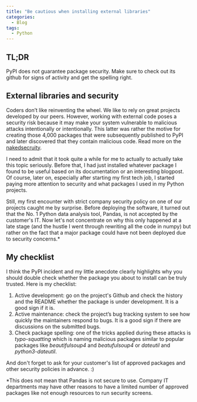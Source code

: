 ```yaml
---
title: "Be cautious when installing external libraries"
categories:
  - Blog
tags:
  - Python
---
```

## TL;DR

PyPI does not guarantee package security. Make sure to check out its github for signs of activity and get the spelling right. 

## External libraries and security
Coders don’t like reinventing the wheel. We like to rely on great projects developed by our peers. However, working with external code poses a security risk because it may make your system vulnerable to malicious attacks intentionally or intentionally. This latter was rather the motive for creating those 4,000 packages that were subsequently published  to PyPI and later discovered that they contain malicious code. Read more on the [nakedsecruity](https://nakedsecurity.sophos.com/2021/03/07/poison-packages-supply-chain-risks-user-hits-python-community-with-4000-fake-modules/).

I need to admit that it took quite a while for me to actually to actually take this topic seriously.
Before that, I had just installed whatever package I found to be useful based on its documentation or
an interesting blogpost. Of course, later on, especially after starting my first tech job, I started
paying more attention to security and what packages I used in my Python projects. 

Still, my first encounter with strict company security policy on one of our projects caught me by surprise. Before deploying the software, it turned out that the No. 1 Python data analysis tool, Pandas, is not accepted by the customer's IT. Now let's not concentrate on why this only happened at a late stage (and the hustle I went through rewriting all the code in numpy) but rather on the fact that a major package could have not been deployed due to security concerns.*

## My checklist

I think the PyPI incident and my little anecdote clearly highlights why you should double check whether the package you about to install can be truly trusted. Here is my checklist:

1. Active development: go on the project's Github and check the history and the README whether the package is under development. It is a good sign if it is. 
1. Active maintenance: check the project’s bug tracking system to see how quickly the maintainers respond to bugs. It is a good sign if there are discussions on the submitted bugs.
1. Check package spelling: one of the tricks applied during these attacks is _typo-squatting_ which is naming malicious packages similar to popular packages like _beautifulsoup4_ and _beatufulsoup4_ or _dateutil_ and _python3-dateutil_. 

And don't forget to ask for your customer's list of approved packages and other security policies in advance. :)

*This does not mean that Pandas is not secure to use. Company IT departments may have other reasons to have a limited number of approved packages like not enough resources to run security screens.
